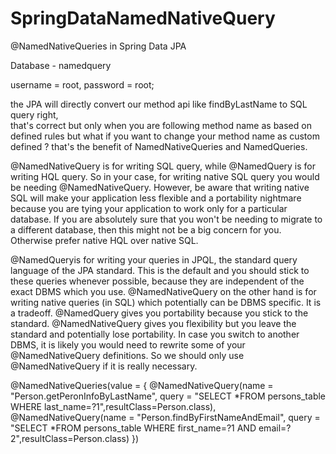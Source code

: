 # SpringDataNamedNativeQuery
@NamedNativeQueries in Spring Data JPA

Database - namedquery

username = root, password = root;

the JPA will directly convert our method api like findByLastName to SQL query right,  
that's correct but only when you are following method name as based on defined rules 
but what if you want to change your method name as custom defined ? that's the benefit of NamedNativeQueries and NamedQueries.

@NamedNativeQuery is for writing SQL query, while @NamedQuery is for writing HQL query.
So in your case, for writing native SQL query you would be needing @NamedNativeQuery.
However, be aware that writing native SQL will make your application less flexible and a portability nightmare 
because you are tying your application to work only for a particular database. 
If you are absolutely sure that you won't be needing to migrate to a different database, then this might not be a big concern for you. 
Otherwise prefer native HQL over native SQL.

@NamedQueryis for writing your queries in JPQL, the standard query language of the JPA standard. 
This is the default and you should stick to these queries whenever possible, because they are independent of the exact DBMS which you use.
@NamedNativeQuery on the other hand is for writing native queries (in SQL) which potentially can be DBMS specific.
It is a tradeoff. @NamedQuery gives you portability because you stick to the standard. 
@NamedNativeQuery gives you flexibility but you leave the standard and potentially lose portability. 
In case you switch to another DBMS, it is likely you would need to rewrite some of your @NamedNativeQuery definitions.
So we should only use @NamedNativeQuery if it is really necessary.

@NamedNativeQueries(value = {
        @NamedNativeQuery(name = "Person.getPeronInfoByLastName", query = "SELECT *FROM persons_table WHERE last_name=?1",resultClass=Person.class),
        @NamedNativeQuery(name = "Person.findByFirstNameAndEmail", query = "SELECT *FROM persons_table WHERE first_name=?1 AND email=?2",resultClass=Person.class)
})
